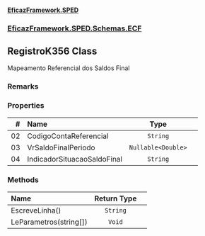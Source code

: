 #### [EficazFramework.SPED](EficazFrameworkSPED.md 'EficazFramework SPED')
### [EficazFramework.SPED.Schemas.ECF](EficazFramework.SPED.Schemas.ECF.md 'EficazFramework.SPED.Schemas.ECF')

## RegistroK356 Class

Mapeamento Referencial dos Saldos Final

### Remarks
### Properties

| # | Name | Type | |
| ---: | :--- | :---: | :--- |
| 02 | CodigoContaReferencial | `String` |  |
| 03 | VrSaldoFinalPeriodo | `Nullable<Double>` |  |
| 04 | IndicadorSituacaoSaldoFinal | `String` |  |
### Methods

| Name | Return Type | |
| :--- | :---: | :--- |
| EscreveLinha() | `String` |  |
| LeParametros(string[]) | `Void` |  |
